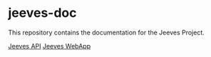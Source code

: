 # jeeves-doc
This repository contains the documentation for the Jeeves Project.

[Jeeves API](README/API/README.md)
[Jeeves WebApp](README/WebApp/README.md)
